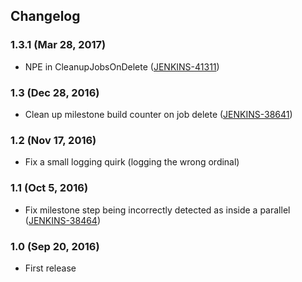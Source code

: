 ## Changelog

### 1.3.1 (Mar 28, 2017)

-   NPE in CleanupJobsOnDelete
    ([JENKINS-41311](https://issues.jenkins-ci.org/browse/JENKINS-41311))

### 1.3 (Dec 28, 2016)

-   Clean up milestone build counter on job delete
    ([JENKINS-38641](https://issues.jenkins-ci.org/browse/JENKINS-38641))

### 1.2 (Nov 17, 2016)

-   Fix a small logging quirk (logging the wrong ordinal)

### 1.1 (Oct 5, 2016)

-   Fix milestone step being incorrectly detected as inside a parallel
    ([JENKINS-38464](https://issues.jenkins-ci.org/browse/JENKINS-38464))

### 1.0 (Sep 20, 2016)

-   First release